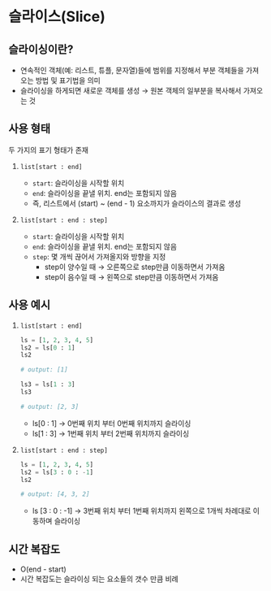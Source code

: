 # 슬라이스(Slice)

## 슬라이싱이란?

- 연속적인 객체(예: 리스트, 튜플, 문자열)들에 범위를 지정해서 부분 객체들을 가져오는 방법 및 표기법을 의미
- 슬라이싱을 하게되면 새로운 객체를 생성 → 원본 객체의 일부분을 복사해서 가져오는 것

## 사용 형태

두 가지의 표기 형태가 존재

1. `list[start : end]` 
    - `start`: 슬라이싱을 시작할 위치
    - `end`: 슬라이싱을 끝낼 위치. end는 포함되지 않음
    - 즉, 리스트에서 (start) ~ (end - 1) 요소까지가 슬라이스의 결과로 생성

2. `list[start : end : step]`
    - `start`: 슬라이싱을 시작할 위치
    - `end`: 슬라이싱을 끝낼 위치. end는 포함되지 않음
    - `step`: 몇 개씩 끊어서 가져올지와 방향을 지정
        - step이 양수일 때 → 오른쪽으로 step만큼 이동하면서 가져옴
        - step이 음수일 때 → 왼쪽으로 step만큼 이동하면서 가져옴

## 사용 예시

1. `list[start : end]`

    ```python
    ls = [1, 2, 3, 4, 5]
    ls2 = ls[0 : 1]
    ls2

    # output: [1] 

    ls3 = ls[1 : 3]
    ls3

    # output: [2, 3]
    ```

    - ls[0 : 1] → 0번째 위치 부터 0번째 위치까지 슬라이싱
    - ls[1 : 3] → 1번째 위치 부터 2번째 위치까지 슬라이싱

2. `list[start : end : step]`

    ```python
    ls = [1, 2, 3, 4, 5]
    ls2 = ls[3 : 0 : -1]
    ls2

    # output: [4, 3, 2]
    ```

    - ls [3 : 0 : -1] → 3번째 위치 부터 1번째 위치까지 왼쪽으로 1개씩 차례대로 이동하며 슬라이싱

## 시간 복잡도

- O(end - start)
- 시간 복잡도는 슬라이싱 되는 요소들의 갯수 만큼 비례